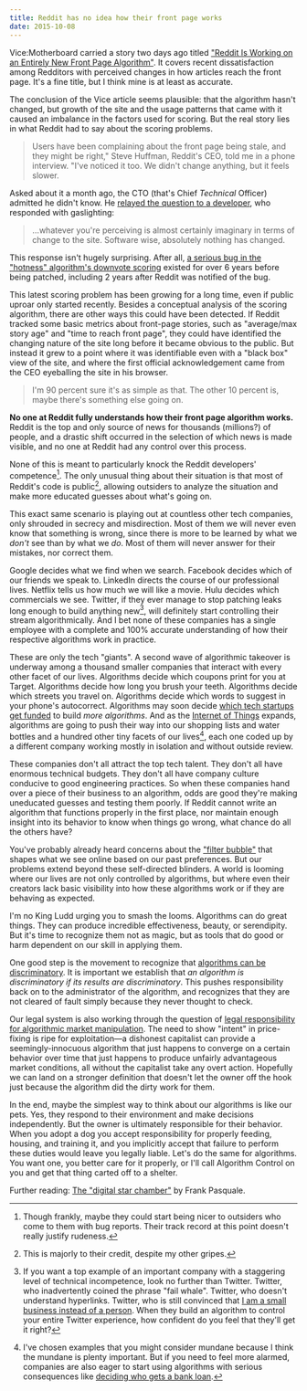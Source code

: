 ```yaml
---
title: Reddit has no idea how their front page works
date: 2015-10-08
---
```


Vice:Motherboard carried a story two days ago titled ["Reddit Is Working on an Entirely New Front Page Algorithm"](http://motherboard.vice.com/read/reddit-admits-its-front-page-is-broken-is-working-on-an-entirely-new-algorithm). It covers recent dissatisfaction among Redditors with perceived changes in how articles reach the front page. It's a fine title, but I think mine is at least as accurate.

The conclusion of the Vice article seems plausible: that the algorithm hasn't changed, but growth of the site and the usage patterns that came with it caused an imbalance in the factors used for scoring. But the real story lies in what Reddit had to say about the scoring problems.

<blockquote cite="http://motherboard.vice.com/read/reddit-admits-its-front-page-is-broken-is-working-on-an-entirely-new-algorithm">Users have been complaining about the front page being stale, and they might be right," Steve Huffman, Reddit's CEO, told me in a phone interview. "I've noticed it too. We didn't change anything, but it feels slower.</blockquote>

Asked about it a month ago, the CTO (that's Chief *Technical* Officer) admitted he didn't know. He [relayed the question to a developer](https://www.reddit.com/r/announcements/comments/3lv3qo/marty_weiner_reddit_cto_back_to_cto_all_the_things/cv9jiku), who responded with gaslighting:

<blockquote cite="https://www.reddit.com/r/announcements/comments/3lv3qo/marty_weiner_reddit_cto_back_to_cto_all_the_things/cv9jiku">…whatever you're perceiving is almost certainly imaginary in terms of change to the site. Software wise, absolutely nothing has changed.</blockquote>

This response isn't hugely surprising. After all, [a serious bug in the "hotness" algorithm's downvote scoring](http://technotes.iangreenleaf.com/posts/2013-12-09-reddits-empire-is-built-on-a-flawed-algorithm.html) existed for over 6 years before being patched, including 2 years after Reddit was notified of the bug.

This latest scoring problem has been growing for a long time, even if public uproar only started recently. Besides a conceptual analysis of the scoring algorithm, there are other ways this could have been detected. If Reddit tracked some basic metrics about front-page stories, such as "average/max story age" and "time to reach front page", they could have identified the changing nature of the site long before it became obvious to the public. But instead it grew to a point where it was identifiable even with a "black box" view of the site, and where the first official acknowledgement came from the CEO eyeballing the site in his browser.

<blockquote cite="http://motherboard.vice.com/read/reddit-admits-its-front-page-is-broken-is-working-on-an-entirely-new-algorithm">I'm 90 percent sure it's as simple as that. The other 10 percent is, maybe there's something else going on.</blockquote>

**No one at Reddit fully understands how their front page algorithm works.** Reddit is the top and only source of news for thousands (millions?) of people, and a drastic shift occurred in the selection of which news is made visible, and no one at Reddit had any control over this process.

None of this is meant to particularly knock the Reddit developers' competence[^1]. The only unusual thing about their situation is that most of Reddit's code is public[^2], allowing outsiders to analyze the situation and make more educated guesses about what's going on.

This exact same scenario is playing out at countless other tech companies, only shrouded in secrecy and misdirection. Most of them we will never even know that something is wrong, since there is more to be learned by what we *don't* see than by what we *do*. Most of them will never answer for their mistakes, nor correct them.

Google decides what we find when we search. Facebook decides which of our friends we speak to. LinkedIn directs the course of our professional lives. Netflix tells us how much we will like a movie. Hulu decides which commercials we see. Twitter, if they ever manage to stop patching leaks long enough to build anything new[^3], will definitely start controlling their stream algorithmically. And I bet none of these companies has a single employee with a complete and 100% accurate understanding of how their respective algorithms work in practice.

These are only the tech "giants". A second wave of algorithmic takeover is underway among a thousand smaller companies that interact with every other facet of our lives. Algorithms decide which coupons print for you at Target. Algorithms decide how long you brush your teeth. Algorithms decide which streets you travel on. Algorithms decide which words to suggest in your phone's autocorrect. Algorithms may soon decide [which tech startups get funded](https://www.conspire.com/welcome) to build *more algorithms*. And as the [Internet of Things](http://weputachipinit.tumblr.com/) expands, algorithms are going to push their way into our shopping lists and water bottles and a hundred other tiny facets of our lives[^4], each one coded up by a different company working mostly in isolation and without outside review.

These companies don't all attract the top tech talent. They don't all have enormous technical budgets. They don't all have company culture conducive to good engineering practices. So when these companies hand over a piece of their business to an algorithm, odds are good they're making uneducated guesses and testing them poorly. If Reddit cannot write an algorithm that functions properly in the first place, nor maintain enough insight into its behavior to know when things go wrong, what chance do all the others have?

You've probably already heard concerns about the ["filter bubble"](http://www.ted.com/talks/eli_pariser_beware_online_filter_bubbles) that shapes what we see online based on our past preferences. But our problems extend beyond these self-directed blinders. A world is looming where our lives are not only controlled by algorithms, but where even their creators lack basic visibility into how these algorithms work or if they are behaving as expected.

I'm no King Ludd urging you to smash the looms. Algorithms can do great things. They can produce incredible effectiveness, beauty, or serendipity. But it's time to recognize them not as magic, but as tools that do good or harm dependent on our skill in applying them.

One good step is the movement to recognize that [algorithms can be discriminatory](https://www.propublica.org/article/when-big-data-becomes-bad-data). It is important we establish that *an algorithm is discriminatory if its results are discriminatory*. This pushes responsibility back on to the administrator of the algorithm, and recognizes that they are not cleared of fault simply because they never thought to check.

Our legal system is also working through the question of [legal responsibility for algorithmic market manipulation](http://www.newyorker.com/business/currency/when-bots-collude). The need to show "intent" in price-fixing is ripe for exploitation—a dishonest capitalist can provide a seemingly-innocuous algorithm that just happens to converge on a certain behavior over time that just happens to produce unfairly advantageous market conditions, all without the capitalist take any overt action. Hopefully we can land on a stronger definition that doesn't let the owner off the hook just because the algorithm did the dirty work for them.

In the end, maybe the simplest way to think about our algorithms is like our pets. Yes, they respond to their environment and make decisions independently. But the owner is ultimately responsible for their behavior. When you adopt a dog you accept responsibility for properly feeding, housing, and training it, and you implicitly accept that failure to perform these duties would leave you legally liable. Let's do the same for algorithms. You want one, you better care for it properly, or I'll call Algorithm Control on you and get that thing carted off to a shelter.

Further reading: [The "digital star chamber"](http://aeon.co/magazine/technology/judge-jury-and-executioner-the-unaccountable-algorithm/) by Frank Pasquale.

[^1]: Though frankly, maybe they could start being nicer to outsiders who come to them with bug reports. Their track record at this point doesn't really justify rudeness.

[^2]: This is majorly to their credit, despite my other gripes.

[^3]: If you want a top example of an important company with a staggering level of technical incompetence, look no further than Twitter. Twitter, who inadvertently coined the phrase "fail whale". Twitter, who doesn't understand hyperlinks. Twitter, who is still convinced that [I am a small business instead of a person](https://twitter.com/iangreenleaf/status/566479506039246848). When they build an algorithm to control your entire Twitter experience, how confident do you feel that they'll get it right?

[^4]: I've chosen examples that you might consider mundane because I think the mundane is plenty important. But if you need to feel more alarmed, companies are also eager to start using algorithms with serious consequences like [deciding who gets a bank loan](https://www.newscientist.com/article/mg22630182-400-your-smartphones-secrets-could-help-you-bag-a-bank-loan/).
